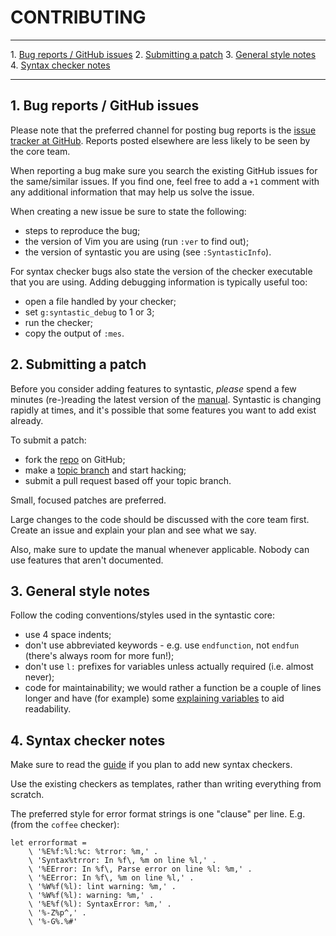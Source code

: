 # CONTRIBUTING
- - -
1\. [Bug reports / GitHub issues](#bugreps)
2\. [Submitting a patch](#patches)
3\. [General style notes](#generalstyle)
4\. [Syntax checker notes](#checkerstyle)
- - -

<a name="bugreps"></a>

## 1. Bug reports / GitHub issues

Please note that the preferred channel for posting bug reports is the
[issue tracker at GitHub][bug_tracker]. Reports posted elsewhere are less likely
to be seen by the core team.

When reporting a bug make sure you search the existing GitHub issues
for the same/similar issues. If you find one, feel free to add a `+1`
comment with any additional information that may help us solve the
issue.

When creating a new issue be sure to state the following:

* steps to reproduce the bug;
* the version of Vim you are using (run `:ver` to find out);
* the version of syntastic you are using (see `:SyntasticInfo`).

For syntax checker bugs also state the version of the checker executable
that you are using. Adding debugging information is typically useful
too:

* open a file handled by your checker;
* set `g:syntastic_debug` to 1 or 3;
* run the checker;
* copy the output of `:mes`.

<a name="patches"></a>

## 2. Submitting a patch

Before you consider adding features to syntastic, _please_ spend a few minutes
(re-)reading the latest version of the [manual][manual]. Syntastic is changing
rapidly at times, and it's possible that some features you want to add exist
already.

To submit a patch:

* fork the [repo][github] on GitHub;
* make a [topic branch][branches] and start hacking;
* submit a pull request based off your topic branch.

Small, focused patches are preferred.

Large changes to the code should be discussed with the core team first.
Create an issue and explain your plan and see what we say.

Also, make sure to update the manual whenever applicable. Nobody can use
features that aren't documented.

<a name="generalstyle"></a>

## 3. General style notes

Follow the coding conventions/styles used in the syntastic core:

* use 4 space indents;
* don't use abbreviated keywords - e.g. use `endfunction`, not `endfun`
(there's always room for more fun!);
* don't use `l:` prefixes for variables unless actually required (i.e.
almost never);
* code for maintainability; we would rather a function be a couple of
lines longer and have (for example) some [explaining variables][variables] to
aid readability.

<a name="checkerstyle"></a>

## 4. Syntax checker notes

Make sure to read the [guide][guide] if you plan to add new syntax checkers.

Use the existing checkers as templates, rather than writing everything
from scratch.

The preferred style for error format strings is one "clause" per line.
E.g. (from the `coffee` checker):

```vim
let errorformat =
    \ '%E%f:%l:%c: %trror: %m,' .
    \ 'Syntax%trror: In %f\, %m on line %l,' .
    \ '%EError: In %f\, Parse error on line %l: %m,' .
    \ '%EError: In %f\, %m on line %l,' .
    \ '%W%f(%l): lint warning: %m,' .
    \ '%W%f(%l): warning: %m,' .
    \ '%E%f(%l): SyntaxError: %m,' .
    \ '%-Z%p^,' .
    \ '%-G%.%#'
```

[bug_tracker]:      https://github.com/scrooloose/syntastic/issues
[manual]:           https://github.com/scrooloose/syntastic/blob/master/doc/syntastic.txt
[github]:           https://github.com/scrooloose/syntastic
[branches]:         https://github.com/dchelimsky/rspec/wiki/Topic-Branches#using-topic-branches-when-contributing-patches
[variables]:        http://www.refactoring.com/catalog/extractVariable.html
[guide]:            https://github.com/scrooloose/syntastic/wiki/Syntax-Checker-Guide
